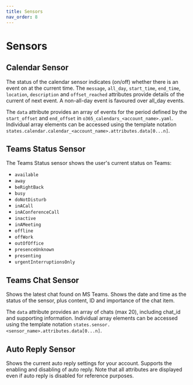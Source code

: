```yaml
---
title: Sensors
nav_order: 8
---
```


# Sensors
## Calendar Sensor
The status of the calendar sensor indicates (on/off) whether there is an event on at the current time. The `message`, `all_day`, `start_time`, `end_time`, `location`, `description` and `offset_reached` attributes provide details of the current of next event. A non-all-day event is favoured over all_day events.

The `data` attribute provides an array of events for the period defined by the `start_offset` and `end_offset` in `o365_calendars_<account_name>.yaml`. Individual array elements can be accessed using the template notation `states.calendar.calendar_<account_name>.attributes.data[0...n]`.

## Teams Status Sensor
The Teams Status sensor shows the user's current status on Teams:

* `available`
* `away`
* `beRightBack`
* `busy`
* `doNotDisturb`
* `inACall`
* `inAConferenceCall`
* `inactive`
* `inAMeeting`
* `offline`
* `offWork`
* `outOfOffice`
* `presenceUnknown`
* `presenting`
* `urgentInterruptionsOnly`

## Teams Chat Sensor
Shows the latest chat found on MS Teams. Shows the date and time as the status of the sensor, plus content, ID and importance of the chat item.

The `data` attribute provides an array of chats (max 20), including chat_id and supporting information. Individual array elements can be accessed using the template notation `states.sensor.<sensor_name>.attributes.data[0...n]`.

## Auto Reply Sensor
Shows the current auto reply settings for your account. Supports the enabling and disabling of auto reply. Note that all attributes are displayed even if auto reply is disabled for reference purposes.
